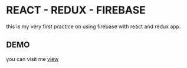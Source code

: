 # REACT - REDUX - FIREBASE
this is my very first practice on using firebase with react and redux app.

## DEMO
you can visit me [view](https://mostafain.github.io/React-Redux-Firebase)